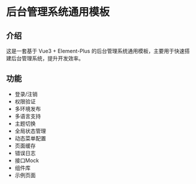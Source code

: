 # 后台管理系统通用模板

## 介绍

这是一套基于 Vue3 + Element-Plus 的后台管理系统通用模板，主要用于快速搭建后台管理系统，提升开发效率。

## 功能

- 登录/注销
- 权限验证
- 多环境发布
- 多语言支持
- 主题切换
- 全局状态管理
- 动态菜单配置
- 页面缓存
- 错误日志
- 接口Mock
- 组件库
- 示例页面

